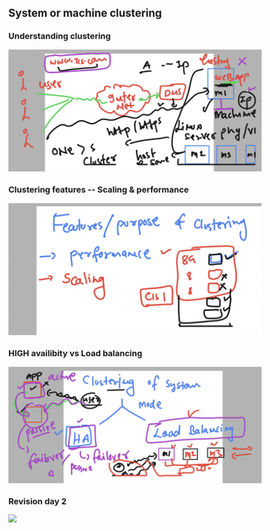 ## System or machine clustering 

### Understanding clustering 

<img src="cls.png">

### Clustering features -- Scaling & performance 

<img src="clsp.png">

### HIGH availibity vs Load balancing 

<img src="lbha.png">

### Revision day 2 

<img src="rev.png">





